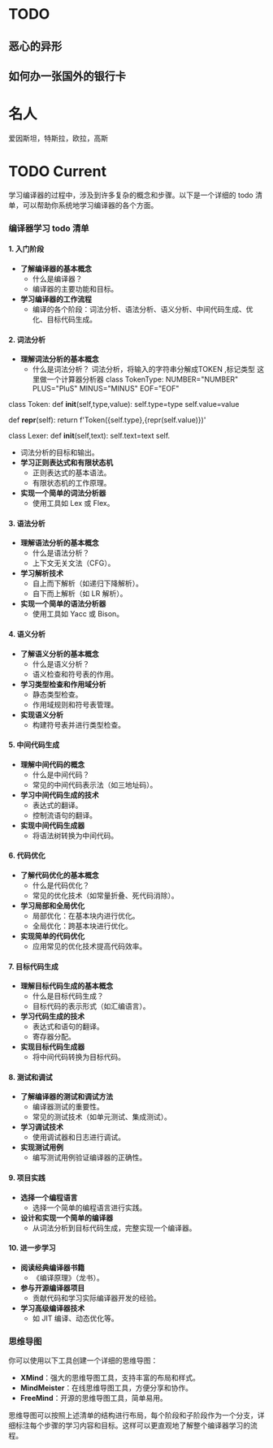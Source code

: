 

# TODO
## 恶心的异形
## 如何办一张国外的银行卡

# 名人
爱因斯坦，特斯拉，欧拉，高斯


# TODO Current

学习编译器的过程中，涉及到许多复杂的概念和步骤。以下是一个详细的 todo 清单，可以帮助你系统地学习编译器的各个方面。

### 编译器学习 todo 清单


#### 1. 入门阶段
- **了解编译器的基本概念**
  - 什么是编译器？
  - 编译器的主要功能和目标。
- **学习编译器的工作流程**
  - 编译的各个阶段：词法分析、语法分析、语义分析、中间代码生成、优化、目标代码生成。

#### 2. 词法分析
- **理解词法分析的基本概念**
  - 什么是词法分析？
      词法分析，将输入的字符串分解成TOKEN ,标记类型
      这里做一个计算器分析器
class TokenType:
    NUMBER="NUMBER"
    PLUS="PluS"
    MINUS="MINUS"
    EOF="EOF"
<!-- 特殊符号结构 -->
class Token:
def __init__(self,type,value):
    self.type=type
    self.value=value

def __repr__(self):
    return f'Token({self.type},{repr(self.value)})'

<!-- 词法分析器类 -->
class Lexer:
  def __init__(self,text):
    self.text=text
    self.

  - 词法分析的目标和输出。
- **学习正则表达式和有限状态机**
  - 正则表达式的基本语法。
  - 有限状态机的工作原理。
- **实现一个简单的词法分析器**
  - 使用工具如 Lex 或 Flex。

#### 3. 语法分析
- **理解语法分析的基本概念**
  - 什么是语法分析？
  - 上下文无关文法（CFG）。
- **学习解析技术**
  - 自上而下解析（如递归下降解析）。
  - 自下而上解析（如 LR 解析）。
- **实现一个简单的语法分析器**
  - 使用工具如 Yacc 或 Bison。

#### 4. 语义分析
- **了解语义分析的基本概念**
  - 什么是语义分析？
  - 语义检查和符号表的作用。
- **学习类型检查和作用域分析**
  - 静态类型检查。
  - 作用域规则和符号表管理。
- **实现语义分析**
  - 构建符号表并进行类型检查。

#### 5. 中间代码生成
- **理解中间代码的概念**
  - 什么是中间代码？
  - 常见的中间代码表示法（如三地址码）。
- **学习中间代码生成的技术**
  - 表达式的翻译。
  - 控制流语句的翻译。
- **实现中间代码生成器**
  - 将语法树转换为中间代码。

#### 6. 代码优化
- **了解代码优化的基本概念**
  - 什么是代码优化？
  - 常见的优化技术（如常量折叠、死代码消除）。
- **学习局部和全局优化**
  - 局部优化：在基本块内进行优化。
  - 全局优化：跨基本块进行优化。
- **实现简单的代码优化**
  - 应用常见的优化技术提高代码效率。

#### 7. 目标代码生成
- **理解目标代码生成的基本概念**
  - 什么是目标代码生成？
  - 目标代码的表示形式（如汇编语言）。
- **学习代码生成的技术**
  - 表达式和语句的翻译。
  - 寄存器分配。
- **实现目标代码生成器**
  - 将中间代码转换为目标代码。

#### 8. 测试和调试
- **了解编译器的测试和调试方法**
  - 编译器测试的重要性。
  - 常见的测试技术（如单元测试、集成测试）。
- **学习调试技术**
  - 使用调试器和日志进行调试。
- **实现测试用例**
  - 编写测试用例验证编译器的正确性。

#### 9. 项目实践
- **选择一个编程语言**
  - 选择一个简单的编程语言进行实践。
- **设计和实现一个简单的编译器**
  - 从词法分析到目标代码生成，完整实现一个编译器。

#### 10. 进一步学习
- **阅读经典编译器书籍**
  - 《编译原理》（龙书）。
- **参与开源编译器项目**
  - 贡献代码和学习实际编译器开发的经验。
- **学习高级编译器技术**
  - 如 JIT 编译、动态优化等。

### 思维导图

你可以使用以下工具创建一个详细的思维导图：
- **XMind**：强大的思维导图工具，支持丰富的布局和样式。
- **MindMeister**：在线思维导图工具，方便分享和协作。
- **FreeMind**：开源的思维导图工具，简单易用。

思维导图可以按照上述清单的结构进行布局，每个阶段和子阶段作为一个分支，详细标注每个步骤的学习内容和目标。这样可以更直观地了解整个编译器学习的流程。
